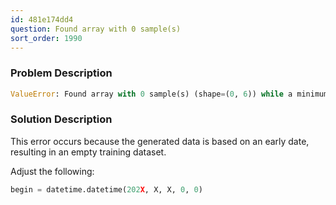 ```yaml
---
id: 481e174dd4
question: Found array with 0 sample(s)
sort_order: 1990
---
```


### Problem Description

```python
ValueError: Found array with 0 sample(s) (shape=(0, 6)) while a minimum of 1 is required by LinearRegression.
```

### Solution Description

This error occurs because the generated data is based on an early date, resulting in an empty training dataset.

Adjust the following:

```python
begin = datetime.datetime(202X, X, X, 0, 0)
```